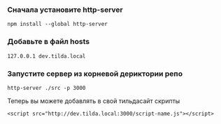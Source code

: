 ### Сначала установите http-server

```
npm install --global http-server
```

### Добавьте в файл hosts

```
127.0.0.1 dev.tilda.local
```

### Запустите сервер из корневой дериктории репо

```
http-server ./src -p 3000
```

Теперь вы можете добавлять в свой тильдасайт скрипты

```
<script src="http://dev.tilda.local:3000/script-name.js"></script>
```